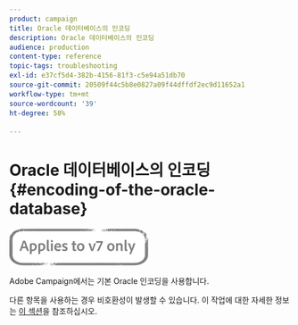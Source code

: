 ```yaml
---
product: campaign
title: Oracle 데이터베이스의 인코딩
description: Oracle 데이터베이스의 인코딩
audience: production
content-type: reference
topic-tags: troubleshooting
exl-id: e37cf5d4-382b-4156-81f3-c5e94a51db70
source-git-commit: 20509f44c5b8e0827a09f44dffdf2ec9d11652a1
workflow-type: tm+mt
source-wordcount: '39'
ht-degree: 58%

---
```


# Oracle 데이터베이스의 인코딩{#encoding-of-the-oracle-database}

![](../../assets/v7-only.svg)

Adobe Campaign에서는 기본 Oracle 인코딩을 사용합니다.

다른 항목을 사용하는 경우 비호환성이 발생할 수 있습니다. 이 작업에 대한 자세한 정보는 [이 섹션](../../installation/using/database.md#oracle)을 참조하십시오.
